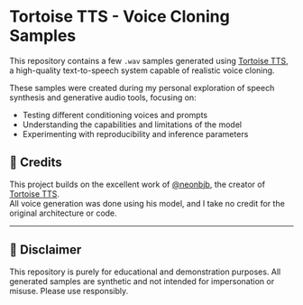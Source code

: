 # Tortoise TTS - Voice Cloning Samples

This repository contains a few `.wav` samples generated using [Tortoise TTS](https://github.com/neonbjb/tortoise-tts), a high-quality text-to-speech system capable of realistic voice cloning.

These samples were created during my personal exploration of speech synthesis and generative audio tools, focusing on:
- Testing different conditioning voices and prompts
- Understanding the capabilities and limitations of the model
- Experimenting with reproducibility and inference parameters


## 📜 Credits

This project builds on the excellent work of [@neonbjb](https://github.com/neonbjb), the creator of [Tortoise TTS](https://github.com/neonbjb/tortoise-tts).  
All voice generation was done using his model, and I take no credit for the original architecture or code.

---

## 📌 Disclaimer

This repository is purely for educational and demonstration purposes. All generated samples are synthetic and not intended for impersonation or misuse. Please use responsibly.

